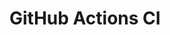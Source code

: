 # GitHub Actions CI





























































































































































































































































































































































































































































































































































































































































































































































































































